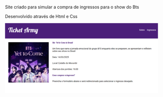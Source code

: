 Site criado para simular a compra de ingressos para o show do Bts

Desenvolvido através de Html e Css

![Imagem do Projeto](https://github.com/SaraMonique13/site-ingresso/blob/main/Captura%20de%20tela%202025-01-03%20150729.png)

